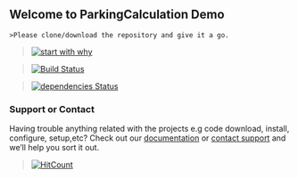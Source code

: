 ## Welcome to ParkingCalculation Demo

```
>Please clone/download the repository and give it a go.
```


> [![start with why](https://img.shields.io/badge/start%20with-why%3F-brightgreen.svg?style=flat)](http://www.ted.com/talks/simon_sinek_how_great_leaders_inspire_action)

> [![Build Status](https://travis-ci.org/AJEETX/ParkingCalculation.Demo.png?branch=master)](https://travis-ci.org/AJEETX/ParkingCalculation.Demo)

> [![dependencies Status](https://david-dm.org/dwyl/esta/status.svg)](https://david-dm.org/dwyl/esta)

### Support or Contact

Having trouble anything related with the projects e.g code download, install, configure, setup,etc? Check out our [documentation](https://github.com/AJEETX/ParkingCalculation.Demo/edit/master/README.md) or [contact support](mailto:ajeetkumar@email.com) and we’ll help you sort it out.


> [![HitCount](http://hits.dwyl.io/ajeetx/ParkingCalculation.Demo/projects/1.svg)](http://hits.dwyl.io/ajeetx/ParkingCalculation.Demo/projects/1)
